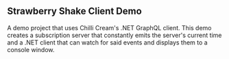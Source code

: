 ## Strawberry Shake Client Demo
A demo project that uses Chilli Cream's .NET GraphQL client. This demo creates a subscription server that constantly emits the server's current time and a .NET client that can watch for said events and displays them to a console window.  

